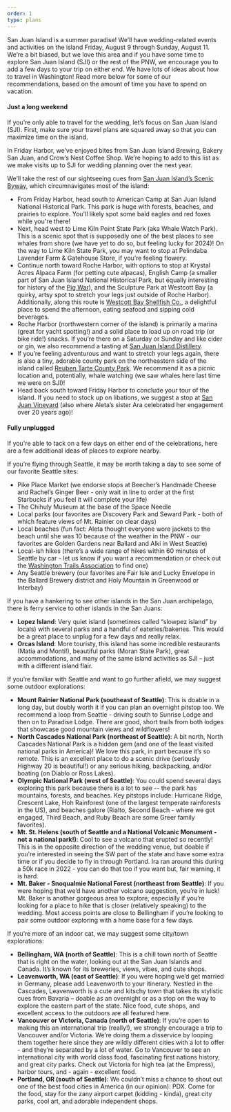 ```yaml
---
order: 1
type: plans
---
```

San Juan Island is a summer paradise! We’ll have wedding-related events and activities on the island Friday, August 9 through Sunday, August 11. We’re a bit biased, but we love this area and if you have some time to explore San Juan Island (SJI) or the rest of the PNW, we encourage you to add a few days to your trip on either end. We have lots of ideas about how to travel in Washington! Read more below for some of our recommendations, based on the amount of time you have to spend on vacation. 

#### Just a long weekend
If you’re only able to travel for the wedding, let’s focus on San Juan Island (SJI). First, make sure your travel plans are squared away so that you can maximize time on the island.

In Friday Harbor, we’ve enjoyed bites from San Juan Island Brewing, Bakery San Juan, and Crow’s Nest Coffee Shop. We’re hoping to add to this list as we make visits up to SJI for wedding planning over the next year.

We’ll take the rest of our sightseeing cues from [San Juan Island’s Scenic Byway](https://www.visitsanjuans.com/san-juan-islands-scenic-byway-route-2011.pdf), which circumnavigates most of the island:
* From Friday Harbor, head south to American Camp at San Juan Island National  Historical Park. This park is huge with forests, beaches, and prairies to explore. You'll likely spot some bald eagles and red foxes while you're there!
* Next, head west to Lime Kiln Point State Park (aka Whale Watch Park). This is a scenic spot that is supposedly one of the best places to see whales from shore (we have yet to do so, but feeling lucky for 2024)! On the way to Lime Kiln State Park, you may want to stop at Pelindaba Lavender Farm & Gatehouse Store, if you’re feeling flowery. 
* Continue north toward Roche Harbor, with options to stop at Krystal Acres Alpaca Farm (for petting cute alpacas), English Camp (a smaller part of San Juan Island National Historical Park, but equally interesting for history of the [Pig War](https://www.strawberriesandoysters.com/more/)), and the Sculpture Park at Westcott Bay (a quirky, artsy spot to stretch your legs just outside of Roche Harbor). Additionally, along this route is [Westcott Bay Shellfish Co.](https://www.westcottbayshellfish.com/), a delightful place to spend the afternoon, eating seafood and sipping cold beverages.
* Roche Harbor (northwestern corner of the island) is primarily a marina (great for yacht spotting!) and a solid place to load up on road trip (or bike ride!) snacks. If you’re there on a Saturday or Sunday and like cider or gin, we also recommend a tasting at [San Juan Island Distillery](https://www.sanjuanislanddistillery.com/?utm_source=VisitSanJuans&utm_medium=website&utm_campaign=VisitSanJuans%20Referral).
* If you’re feeling adventurous and want to stretch your legs again, there is also a tiny, adorable county park on the northeastern side of the island called [Reuben Tarte County Park](https://goo.gl/maps/gK33Ks7xAiLjEQXV7). We recommend it as a picnic location and, potentially, whale watching (we saw whales here last time we were on SJI)!
* Head back south toward Friday Harbor to conclude your tour of the island. If you need to stock up on libations, we suggest a stop at [San Juan Vineyard](https://www.sanjuanvineyard.com/) (also where Aleta’s sister Ara celebrated her engagement over 20 years ago)! 

#### Fully unplugged
If you're able to tack on a few days on either end of the celebrations, here are a few additional ideas of places to explore nearby. 

If you’re flying through Seattle, it may be worth taking a day to see some of our favorite Seattle sites:     
* Pike Place Market (we endorse stops at Beecher’s Handmade Cheese and Rachel’s Ginger Beer - only wait in line to order at the first Starbucks if you feel it will complete your life)
* The Chihuly Museum at the base of the Space Needle
* Local parks (our favorites are Discovery Park and Seward Park - both of which feature views of Mt. Rainier on clear days)
* Local beaches (fun fact: Aleta thought everyone wore jackets to the beach until she was 10 because of the weather in the PNW - our favorites are Golden Gardens near Ballard and Alki in West Seattle)
* Local-ish hikes (there’s a wide range of hikes within 60 minutes of Seattle by car - let us know if you want a recommendation or check out the [Washington Trails Association](https://www.wta.org/go-outside/map) to find one)
* Any Seattle brewery (our favorites are Fair Isle and Lucky Envelope in the Ballard Brewery district and Holy Mountain in Greenwood or Interbay)    

If you have a hankering to see other islands in the San Juan archipelago, there is ferry service to other islands in the San Juans:  
* **Lopez Island**: Very quiet island (sometimes called “slowpez island” by locals) with several parks and a handful of eateries/bakeries. This would be a great place to unplug for a few days and really relax. 
* **Orcas Island**: More touristy, this island has some incredible restaurants (Matia and Monti!), beautiful parks (Moran State Park), great accommodations, and many of the same island activities as SJI – just with a different island flair.  

If you’re familiar with Seattle and want to go further afield, we may suggest some outdoor explorations:  
* **Mount Rainier National Park (southeast of Seattle)**: This is doable in a long day, but doubly worth it if you can plan an overnight pitstop too. We recommend a loop from Seattle - driving south to Sunrise Lodge and then on to Paradise Lodge. There are good, short trails from both lodges that showcase good mountain views and wildflowers! 
* **North Cascades National Park (northeast of Seattle)**: A bit north, North Cascades National Park is a hidden gem (and one of the least visited national parks in America)! We love this park, in part because it’s so remote. This is an excellent place to do a scenic drive (seriously Highway 20 is beautiful!) or any serious hiking, backpacking, and/or boating (on Diablo or Ross Lakes).
* **Olympic National Park (west of Seattle)**: You could spend several days exploring this park because there is a lot to see -- the park has mountains, forests, and beaches. Key pitstops include: Hurricane Ridge, Crescent Lake, Hoh Rainforest (one of the largest temperate rainforests in the US), and beaches galore (Rialto, Second Beach - where we got engaged, Third Beach, and Ruby Beach are some Greer family favorites).
* **Mt. St. Helens (south of Seattle and a National Volcanic Monument - not a national park!)**: Cool to see a volcano that erupted so recently! This is in the opposite direction of the wedding venue, but doable if you're interested in seeing the SW part of the state and have some extra time or if you decide to fly in through Portland. Ira ran around this during a 50k race in 2022 - you can do that too if you want but, fair warning, it is hard.
* **Mt. Baker - Snoqualmie National Forest (northeast from Seattle)**: If you were hoping that we’d have another volcano suggestion, you’re in luck! Mt. Baker is another gorgeous area to explore, especially if you’re looking for a place to hike that is closer (relatively speaking) to the wedding. Most access points are close to Bellingham if you’re looking to pair some outdoor exploring with a home base for a few days.  

If you’re more of an indoor cat, we may suggest some city/town explorations:  
* **Bellingham, WA (north of Seattle)**: This is a chill town north of Seattle that is right on the water, looking out at the San Juan Islands and Canada. It’s known for its breweries, views, vibes, and cute shops.
* **Leavenworth, WA (east of Seattle)**: If you were hoping we’d get married in Germany, please add Leavenworth to your itinerary. Nestled in the Cascades, Leavenworth is a cute and kitschy town that takes its stylistic cues from Bavaria – doable as an overnight or as a stop on the way to explore the eastern part of the state. Nice food, cute shops, and excellent access to the outdoors are all featured here. 
* **Vancouver or Victoria, Canada (north of Seattle)**: If you’re open to making this an international trip (really!), we strongly encourage a trip to Vancouver and/or Victoria. We’re doing them a disservice by looping them together here since they are wildly different cities with a lot to offer - and they’re separated by a lot of water. Go to Vancouver to see an international city with world class food, fascinating first nations history, and great city parks. Check out Victoria for high tea (at the Empress), harbor tours, and - again - excellent food. 
* **Portland, OR (south of Seattle)**: We couldn’t miss a chance to shout out one of the best food cities in America (in our opinion): PDX. Come for the food, stay for the zany airport carpet (kidding - kinda), great city parks, cool art, and adorable independent shops.
